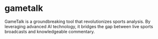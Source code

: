 # gametalk
GameTalk is a groundbreaking tool that revolutionizes sports analysis. By leveraging advanced AI technology, it bridges the gap between live sports broadcasts and knowledgeable commentary.
